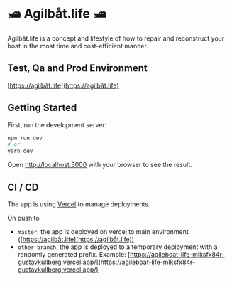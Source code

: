 # :motor_boat: Agilbåt.life :motor_boat:
Agilbåt.life is a concept and lifestyle of how to repair and reconstruct your boat in the most time and cost-efficient manner.

## Test, Qa and Prod Environment
[https://agilbåt.life](https://agilbåt.life)

## Getting Started

First, run the development server:

```bash
npm run dev
# or
yarn dev
```

Open [http://localhost:3000](http://localhost:3000) with your browser to see the result.

## CI / CD

The app is using [Vercel](https://vercel.com/gustavkullberg/agileboat-life) to manage deployments.

On push to 
- `master`, the app is deployed on vercel to main environment ([https://agilbåt.life](https://agilbåt.life))
- `other branch`, the app is deployed to a temporary deployment with a randomly generated prefix. Example: [https://agileboat-life-mlksfx84r-gustavkullberg.vercel.app/](https://agileboat-life-mlksfx84r-gustavkullberg.vercel.app/)
